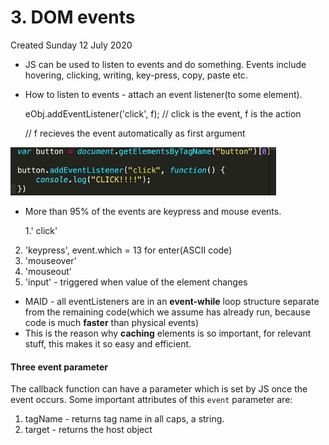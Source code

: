 # 3. DOM events

Created Sunday 12 July 2020

- JS can be used to listen to events and do something. Events include hovering, clicking, writing, key-press, copy, paste etc.
- How to listen to events - attach an event listener(to some element).

  eObj.addEventListener('click', f); // click is the event, f is the action

  // f recieves the event automatically as first argument

![](/assets/3_DOM_events-image-1.png)

- More than 95% of the events are keypress and mouse events.

  1.' click'

2. 'keypress', event.which = 13 for enter(ASCII code)
3. 'mouseover'
4. 'mouseout'
5. 'input' - triggered when value of the element changes

- MAID - all eventListeners are in an **event-while** loop structure separate from the remaining code(which we assume has already run, because code is much **faster** than physical events)
- This is the reason why **caching** elements is so important, for relevant stuff, this makes it so easy and efficient.

#### Three event parameter

The callback function can have a parameter which is set by JS once the event occurs. Some important attributes of this `event` parameter are:
1. tagName - returns tag name in all caps, a string.
2. target - returns the host object
